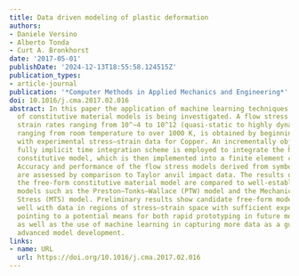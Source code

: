 ```yaml
---
title: Data driven modeling of plastic deformation
authors:
- Daniele Versino
- Alberto Tonda
- Curt A. Bronkhorst
date: '2017-05-01'
publishDate: '2024-12-13T18:55:58.124515Z'
publication_types:
- article-journal
publication: '*Computer Methods in Applied Mechanics and Engineering*'
doi: 10.1016/j.cma.2017.02.016
abstract: In this paper the application of machine learning techniques for the development
  of constitutive material models is being investigated. A flow stress model, for
  strain rates ranging from 10^−4 to 10^12 (quasi-static to highly dynamic), and temperatures
  ranging from room temperature to over 1000 K, is obtained by beginning directly
  with experimental stress–strain data for Copper. An incrementally objective and
  fully implicit time integration scheme is employed to integrate the hypo-elastic
  constitutive model, which is then implemented into a finite element code for evaluation.
  Accuracy and performance of the flow stress models derived from symbolic regression
  are assessed by comparison to Taylor anvil impact data. The results obtained with
  the free-form constitutive material model are compared to well-established strength
  models such as the Preston–Tonks–Wallace (PTW) model and the Mechanical Threshold
  Stress (MTS) model. Preliminary results show candidate free-form models comparing
  well with data in regions of stress–strain space with sufficient experimental data,
  pointing to a potential means for both rapid prototyping in future model development,
  as well as the use of machine learning in capturing more data as a guide for more
  advanced model development.
links:
- name: URL
  url: https://doi.org/10.1016/j.cma.2017.02.016
---
```

